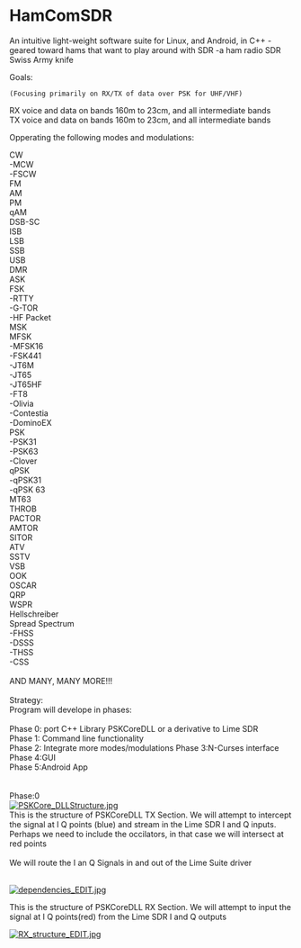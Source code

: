 # HamComSDR
An intuitive light-weight software suite for Linux, and Android, in C++
    -geared toward hams that want to play around with SDR
    -a ham radio SDR Swiss Army knife

Goals:

    (Focusing primarily on RX/TX of data over PSK for UHF/VHF)

RX voice and data on bands 160m to 23cm, and all intermediate bands <br>
TX voice and data on bands 160m to 23cm, and all intermediate bands <br>

Opperating the following modes and modulations: <br> 

CW <br>
  -MCW <br>
  -FSCW <br>
FM<br>
AM<br>
PM<br>
qAM<br>
DSB-SC<br>
ISB<br>
LSB<br>
SSB<br>
USB<br>
DMR<br>
ASK<br>
FSK<br>
  -RTTY<br>
  -G-TOR<br>
  -HF Packet<br>
MSK<br>
MFSK<br>
  -MFSK16<br>
  -FSK441<br>
  -JT6M<br>
  -JT65<br>
  -JT65HF<br>
  -FT8<br>
  -Olivia<br>
  -Contestia<br>
  -DominoEX<br>
PSK<br>
  -PSK31<br>
  -PSK63<br>
  -Clover<br>
qPSK<br>
  -qPSK31<br>
  -qPSK 63<br>
MT63<br>
THROB<br>
PACTOR<br>
AMTOR<br>
SITOR<br>
ATV<br>
SSTV<br>
VSB<br>
OOK<br>
OSCAR<br>
QRP<br>
WSPR<br>
Hellschreiber<br>
Spread Spectrum<br>
  -FHSS<br>
  -DSSS<br>
  -THSS<br>
  -CSS<br>
<br>
AND MANY, MANY MORE!!!<br>
<br>
Strategy:
<br>
Program will develope in phases:<br>
<br>
Phase 0: port C++ Library PSKCoreDLL or a derivative to Lime SDR<br>
Phase 1: Command line functionality<br>
Phase 2: Integrate more modes/modulations
Phase 3:N-Curses interface<br>
Phase 4:GUI<br>
Phase 5:Android App<br>
<br>
<br>
Phase:0
<br>
[![PSKCore_DLLStructure.jpg](https://s15.postimg.cc/c0rq45jij/PSKCore_DLLStructure.jpg)](https://postimg.cc/image/9jfywvzlz/)
<br>
This is the structure of PSKCoreDLL TX Section. We will attempt to intercept the signal at I Q points (blue) and stream in the Lime SDR I and Q inputs.
<br>
Perhaps we need to include the occilators, in that case we will intersect at red points<br>
<br>
We will route the I an Q Signals in and out of the Lime Suite driver<br>
<br>

[![dependencies_EDIT.jpg](https://s15.postimg.cc/d74wuump7/dependencies_EDIT.jpg)](https://postimg.cc/image/nh7bu3ckn/)

This is the structure of PSKCoreDLL RX Section. We will attempt to input the signal at I Q points(red) from the Lime SDR I and Q outputs

[![RX_structure_EDIT.jpg](https://s15.postimg.cc/du3tjw6l7/RX_structure_EDIT.jpg)](https://postimg.cc/image/ye8nidmc7/)

